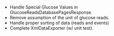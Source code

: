 * Handle Special Glucose Values in GlucoseReadsDatabasePagesResponse.
* Remove assumption of the unit of glucose reads.
* Handle proper sorting of data (reads and events)
* Complete XmlDataExporter (w/ unit test).
